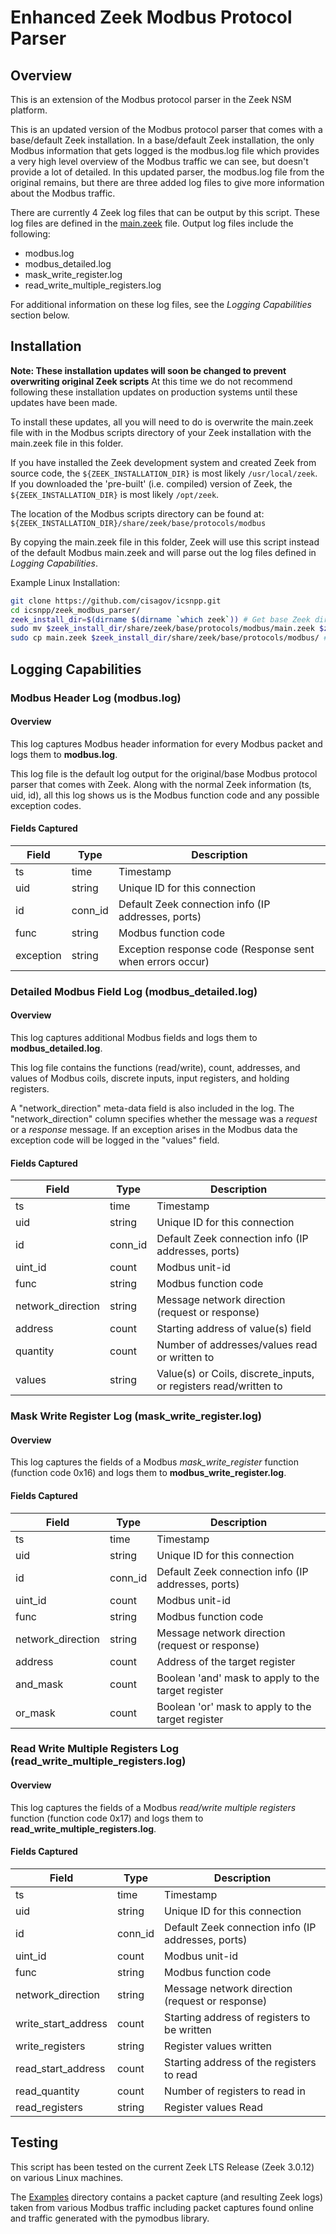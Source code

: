 # Enhanced Zeek Modbus Protocol Parser

## Overview

This is an extension of the Modbus protocol parser in the Zeek NSM platform.

This is an updated version of the Modbus protocol parser that comes with a base/default Zeek installation. In a base/default Zeek installation, the only Modbus information that gets logged is the modbus.log file which provides a very high level overview of the Modbus traffic we can see, but doesn't provide a lot of detailed. In this updated parser, the modbus.log file from the original remains, but there are three added log files to give more information about the Modbus traffic.

There are currently 4 Zeek log files that can be output by this script.  These log files are defined in the [main.zeek](main.zeek) file.  Output log files include the following: 
* modbus.log
* modbus_detailed.log
* mask_write_register.log
* read_write_multiple_registers.log

For additional information on these log files, see the *Logging Capabilities* section below.

## Installation

**Note: These installation updates will soon be changed to prevent overwriting original Zeek scripts**
At this time we do not recommend following these installation updates on production systems until these updates have been made.

To install these updates, all you will need to do is overwrite the main.zeek file with in the Modbus scripts directory of your Zeek installation with the main.zeek file in this folder. 

If you have installed the Zeek development system and created Zeek from source code, the `${ZEEK_INSTALLATION_DIR}` is most likely `/usr/local/zeek`.
If you downloaded the 'pre-built' (i.e. compiled) version of Zeek, the `${ZEEK_INSTALLATION_DIR}` is most likely `/opt/zeek`.

The location of the Modbus scripts directory can be found at:
`${ZEEK_INSTALLATION_DIR}/share/zeek/base/protocols/modbus`

By copying the main.zeek file in this folder, Zeek will use this script instead of the default Modbus main.zeek and will parse out the log files defined in *Logging Capabilities*.

Example Linux Installation:
```bash
git clone https://github.com/cisagov/icsnpp.git
cd icsnpp/zeek_modbus_parser/
zeek_install_dir=$(dirname $(dirname `which zeek`)) # Get base Zeek directory
sudo mv $zeek_install_dir/share/zeek/base/protocols/modbus/main.zeek $zeek_install_dir/share/zeek/base/protocols/modbus/main.zeek.old
sudo cp main.zeek $zeek_install_dir/share/zeek/base/protocols/modbus/ # Copy new main.zeek file into Modbus scripts directory
```

## Logging Capabilities

### Modbus Header Log (modbus.log)

#### Overview

This log captures Modbus header information for every Modbus packet and logs them to **modbus.log**.

This log file is the default log output for the original/base Modbus protocol parser that comes with Zeek. Along with the normal Zeek information (ts, uid, id), all this log shows us is the Modbus function code and any possible exception codes. 

#### Fields Captured

| Field         | Type      | Description                                               |
| ------------- |-----------|-----------------------------------------------------------|
| ts            | time      | Timestamp                                                 |
| uid           | string    | Unique ID for this connection                             |
| id            | conn_id   | Default Zeek connection info (IP addresses, ports)        |
| func          | string    | Modbus function code                                      |
| exception     | string    | Exception response code (Response sent when errors occur) |

### Detailed Modbus Field Log (modbus_detailed.log)

#### Overview

This log captures additional Modbus fields and logs them to **modbus_detailed.log**.

This log file contains the functions (read/write), count, addresses, and values of Modbus coils, discrete inputs, input registers, and holding registers.

A "network_direction" meta-data field is also included in the log.  The "network_direction" column specifies whether the message was a *request* or a *response* message. 
If an exception arises in the Modbus data the exception code will be logged in the "values" field.

#### Fields Captured

| Field             | Type      | Description                                                       |
| ----------------- |-----------|-------------------------------------------------------------------|
| ts                | time      | Timestamp                                                         |
| uid               | string    | Unique ID for this connection                                     |
| id                | conn_id   | Default Zeek connection info (IP addresses, ports)                |
| uint_id           | count     | Modbus unit-id                                                    |
| func              | string    | Modbus function code                                              |
| network_direction | string    | Message network direction (request or response)                   |
| address           | count     | Starting address of value(s) field                                |
| quantity          | count     | Number of addresses/values read or written to                     |
| values            | string    | Value(s) or Coils, discrete_inputs, or registers read/written to  |


### Mask Write Register Log (mask_write_register.log)

#### Overview

This log captures the fields of a Modbus *mask_write_register* function (function code 0x16) and logs them to **modbus_write_register.log**.

#### Fields Captured

| Field             | Type      | Description                                           |
| ----------------- |-----------|-------------------------------------------------------|
| ts                | time      | Timestamp                                             |
| uid               | string    | Unique ID for this connection                         |
| id                | conn_id   | Default Zeek connection info (IP addresses, ports)    |
| uint_id           | count     | Modbus unit-id                                        |
| func              | string    | Modbus function code                                  |
| network_direction | string    | Message network direction (request or response)       |
| address           | count     | Address of the target register                        |
| and_mask          | count     | Boolean 'and' mask to apply to the target register    |
| or_mask           | count     | Boolean 'or' mask to apply to the target register     |

### Read Write Multiple Registers Log (read_write_multiple_registers.log)

#### Overview

This log captures the fields of a Modbus *read/write multiple registers* function (function code 0x17) and logs them to **read_write_multiple_registers.log**.

#### Fields Captured

| Field                 | Type      | Description                                           |
| ----------------------|-----------|-------------------------------------------------------|
| ts                    | time      | Timestamp                                             |
| uid                   | string    | Unique ID for this connection                         |
| id                    | conn_id   | Default Zeek connection info (IP addresses, ports)    |
| uint_id               | count     | Modbus unit-id                                        |
| func                  | string    | Modbus function code                                  |
| network_direction     | string    | Message network direction (request or response)       |
| write_start_address   | count     | Starting address of registers to be written           |
| write_registers       | string    | Register values written                               |
| read_start_address    | count     | Starting address of the registers to read             |
| read_quantity         | count     | Number of registers to read in                        |
| read_registers        | string    | Register values Read                                  |

## Testing

This script has been tested on the current Zeek LTS Release (Zeek 3.0.12) on various Linux machines.

The [Examples](examples) directory contains a packet capture (and resulting Zeek logs) taken from various Modbus traffic including packet captures found online and traffic generated with the pymodbus library.
